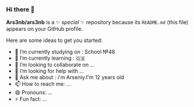 ### Hi there 👋

**Ars3nb/ars3nb** is a ✨ _special_ ✨ repository because its `README.md` (this file) appears on your GitHub profile.

Here are some ideas to get you started:

- 🔭 I’m currently studying on : School №48
- 🌱 I’m currently learning : 🇬🇧
- 👯 I’m looking to collaborate on ...
- 🤔 I’m looking for help with ...
- 💬 Ask me about : i'm Arseniy.I'm 12 years old
- 📫 How to reach me: ...
- 😄 Pronouns: ...
- ⚡ Fun fact: ...
